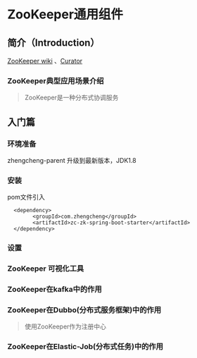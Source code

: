 # ZooKeeper通用组件

## **简介**（Introduction）

[ZooKeeper wiki](https://cwiki.apache.org/confluence/display/ZooKeeper/Index) 、[Curator](http://curator.apache.org)

### ZooKeeper典型应用场景介绍

> ZooKeeper是一种分布式协调服务

## **入门篇**

### **环境准备**

zhengcheng-parent 升级到最新版本，JDK1.8

### **安装**

pom文件引入

```
  <dependency>
        <groupId>com.zhengcheng</groupId>
        <artifactId>zc-zk-spring-boot-starter</artifactId>
  </dependency>
```

### **设置**


### ZooKeeper 可视化工具

### ZooKeeper在kafka中的作用

### ZooKeeper在Dubbo(分布式服务框架)中的作用 

> 使用ZooKeeper作为注册中心


### ZooKeeper在Elastic-Job(分布式任务)中的作用 
